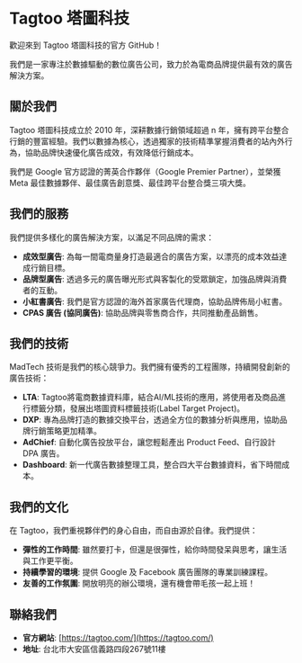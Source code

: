 # Tagtoo 塔圖科技

歡迎來到 Tagtoo 塔圖科技的官方 GitHub！

我們是一家專注於數據驅動的數位廣告公司，致力於為電商品牌提供最有效的廣告解決方案。

## 關於我們

Tagtoo 塔圖科技成立於 2010 年，深耕數據行銷領域超過 n 年，擁有跨平台整合行銷的豐富經驗。我們以數據為核心，透過獨家的技術精準掌握消費者的站內外行為，協助品牌快速優化廣告成效，有效降低行銷成本。

我們是 Google 官方認證的菁英合作夥伴（Google Premier Partner），並榮獲 Meta 最佳數據夥伴、最佳廣告創意獎、最佳跨平台整合獎三項大獎。

## 我們的服務

我們提供多樣化的廣告解決方案，以滿足不同品牌的需求：

* **成效型廣告**: 為每一間電商量身打造最適合的廣告方案，以漂亮的成本效益達成行銷目標。
* **品牌型廣告**: 透過多元的廣告曝光形式與客製化的受眾鎖定，加強品牌與消費者的互動。
* **小紅書廣告**: 我們是官方認證的海外首家廣告代理商，協助品牌佈局小紅書。
* **CPAS 廣告 (協同廣告)**: 協助品牌與零售商合作，共同推動產品銷售。

## 我們的技術

MadTech 技術是我們的核心競爭力。我們擁有優秀的工程團隊，持續開發創新的廣告技術：

* **LTA**: Tagtoo將電商數據資料庫，結合AI/ML技術的應用，將使用者及商品進行標籤分類，發展出塔圖資料標籤技術(Label Target Project)。
* **DXP**: 專為品牌打造的數據交換平台，透過全方位的數據分析與應用，協助品牌行銷策略更加精準。
* **AdChief**: 自動化廣告投放平台，讓您輕鬆產出 Product Feed、自行設計 DPA 廣告。
* **Dashboard**: 新一代廣告數據整理工具，整合四大平台數據資料，省下時間成本。

## 我們的文化

在 Tagtoo，我們重視夥伴們的身心自由，而自由源於自律。我們提供：

* **彈性的工作時間**: 雖然要打卡，但還是很彈性，給你時間發呆與思考，讓生活與工作更平衡。
* **持續學習的環境**: 提供 Google 及 Facebook 廣告團隊的專業訓練課程。
* **友善的工作氛圍**: 開放明亮的辦公環境，還有機會帶毛孩一起上班！

## 聯絡我們

* **官方網站**: [https://tagtoo.com/](https://tagtoo.com/)
* **地址**: 台北市大安區信義路四段267號11樓
